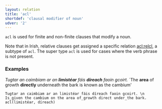 ```yaml
---
layout: relation
title: 'acl'
shortdef: 'clausal modifier of noun'
udver: '2'
---
```


`acl` is used for finite and non-finite clauses that modify a noun. 

Note that in Irish, relative clauses get assigned a specific relation [acl:relcl](), a subtype of `acl`.
The super type `acl` is used for cases where the verb phrase is not present. 

### Examples

_Tugtar an caimbiam ar an <b>limistéar</b> fáis <b>díreach</b> faoin gcoirt._ `The <b>area</b> of growth <b>directly</b> underneath the bark is known as the cambium'

~~~ sdparse
Tugtar an caimbiam ar an limistéar fáis díreach faoin gcoirt. \n Is_given the cambium on the area of_growth direct under_the bark.
acl(limistéar, díreach)
~~~ 
<!-- Interlanguage links updated Čt lis 12 09:43:08 CET 2020 -->
